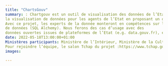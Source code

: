 ```yaml
---
title: "ChartsGouv"
summary: : Chartgouv est un outil de visualisation des données de l’Etat"Les agents de l’Etat, experts ou non experts, peinent à choisir un outil unique de visualisation de données, et cèdent parfois à des solutions commerciales. Ce projet vise à donner un cadre cohérent à
la visualisation de données pour les agents de l’Etat en proposant un outil open source adapté esthétiquement (DSFR) et fonctionnellement (libraires JS de dataviz, e.g. ECharts et Observable Plot).
Avec ce projet, les experts de la donnée monteront en compétences sur la visualisation de données et sur la connexion à tout type de base
de données (SQL Alchemy). Nous ferons des cas d’usage avec des
données ouvertes issues de plateformes de l’Etat (e.g. data.gouv.fr), et plus encore selon les besoins de chacun.
date: 2022-05-18T13:00:00+01:00
Ministères participants: Ministère de l’Intérieur, Ministère de la Culture, Ministère de la Transition Ecologique, Ministère de la Transformation et de Fonction publiques.
Pour rejoindre l’équipe, le salon Tchap du projet :https://www.tchap.gouv.fr/#/room/#CartographiedesmissionsetcomptencesLiP6WwhqOS:agent.interieur.tchap.gouv.fr
images: 

---
```

